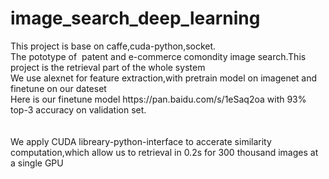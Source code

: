 # image_search_deep_learning
<div>
  <div>This project is base on caffe,cuda-python,socket.
  <div>The pototype of&nbsp; patent and e-commerce comondity image search.This project is the retrieval part of the whole system</div>
  <div>We use alexnet for feature extraction,with pretrain model on imagenet and finetune on our dateset</div>
  <div>Here is our finetune model https://pan.baidu.com/s/1eSaq2oa with 93% top-3 accuracy on validation set.</div>
<br>
  <div>We apply CUDA libreary-python-interface to accerate similarity computation,which allow us to retrieval in 0.2s for 300 thousand images at a single GPU </div>
<br></div>
